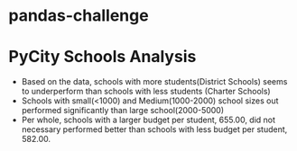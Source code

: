 # pandas-challenge
# PyCity Schools Analysis

* Based on the data, schools with more students(District Schools) seems to underperform than schools with less students (Charter Schools)
* Schools with small(<1000) and Medium(1000-2000) school sizes out performed significantly than large school(2000-5000)
* Per whole, schools with a larger budget per student, 655.00, did not necessary performed better than schools with less budget per student, 582.00.
